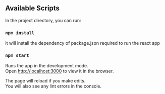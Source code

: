 ## Available Scripts

In the project directory, you can run:

### `npm install`

it will install the dependency of package.json required to run the react app

### `npm start`

Runs the app in the development mode.\
Open [http://localhost:3000](http://localhost:3000) to view it in the browser.

The page will reload if you make edits.\
You will also see any lint errors in the console.
